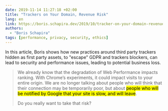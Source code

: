 ```yaml
---
date: 2019-11-14 11:27:18 +02:00
title: "Trackers on Your Domain, Revenue Risk"
lang: en
link: https://boris.schapira.dev/2019/10/tracker-on-your-domain-revenue-risk/
authors:
  - "Boris Schapira"
tags: [performance, privacy, security, ethics]
---
```


In this article, Boris shows how new practices around third party trackers hidden as first party assets, to "escape" GDPR and trackers blockers, can lead to security and performance issues, leading to potential business loss.

> We already know that the degradation of Web Performance impacts ranking. With Chrome’s experiments, it could impact visits to your entire origin. We are no longer talking about people who will think that their connection may be temporarily poor, but about <mark>people who will be notified by Google that your site is slow, and will leave</mark>.
>
> Do you really want to take that risk?
